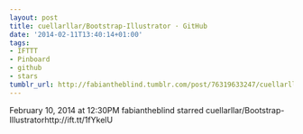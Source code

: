 ```yaml
---
layout: post
title: cuellarllar/Bootstrap-Illustrator · GitHub
date: '2014-02-11T13:40:14+01:00'
tags:
- IFTTT
- Pinboard
- github
- stars
tumblr_url: http://fabiantheblind.tumblr.com/post/76319633247/cuellarllar-bootstrap-illustrator-github
---
```

February 10, 2014 at 12:30PM
fabiantheblind starred cuellarllar/Bootstrap-Illustratorhttp://ift.tt/1fYkelU
